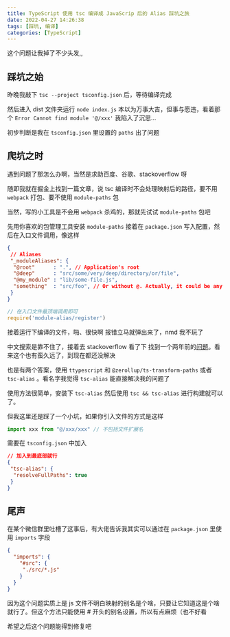 ```yaml
---
title: TypeScript 使用 tsc 编译成 JavaScrip 后的 Alias 踩坑之旅
date: 2022-04-27 14:26:38
tags: [踩坑, 编译]
categories: [TypeScript]
---
```


这个问题让我掉了不少头发,,

<!--more-->

## 踩坑之始

昨晚我敲下 `tsc --project tsconfig.json` 后，等待编译完成

然后进入 dist 文件夹运行 `node index.js` 本以为万事大吉，但事与愿违，看着那个 `Error Cannot find module '@/xxx'` 我陷入了沉思...

初步判断是我在 `tsconfig.json` 里设置的 `paths` 出了问题

## 爬坑之时

遇到问题了那怎么办啊，当然是求助百度、谷歌、stackoverflow 呀

随即我就在掘金上找到一篇文章，说 tsc 编译时不会处理映射后的路径，要不用 `webpack` 打包、要不使用 `module-paths` 包

当然，写的小工具是不会用 `webpack` 杀鸡的，那就先试试 `module-paths` 包吧

先用你喜欢的包管理工具安装 `module-paths` 接着在 `package.json` 写入配置，然后在入口文件调用，像这样

```json
{
 // Aliases
 "_moduleAliases": {
  "@root"      : ".", // Application's root
  "@deep"      : "src/some/very/deep/directory/or/file",
  "@my_module" : "lib/some-file.js",
  "something"  : "src/foo", // Or without @. Actually, it could be any string
 }
}
```

```javascript
// 在入口文件最顶端调用即可
require('module-alias/register')
```

接着运行下编译的文件，啪、很快啊
报错立马就弹出来了，nmd 我不玩了

中文搜索是靠不住了，接着去 stackoverflow 看了下
找到一个两年前的[问题](https://stackoverflow.com/questions/59179787/tsc-doesnt-compile-alias-paths)。看来这个也有蛮久远了，到现在都还没解决

也是有两个答案，使用 `ttypescript` 和 `@zerollup/ts-transform-paths` 或者 `tsc-alias` 。看名字我觉得 `tsc-alias` 能直接解决我的问题了

使用方法很简单，安装下 `tsc-alias` 然后使用 `tsc && tsc-alias` 进行构建就可以了。

但我这里还是踩了一个小坑，如果你引入文件的方式是这样

```javascript
import xxx from "@/xxx/xxx" // 不包括文件扩展名
```

需要在 `tsconfig.json` 中加入

```json
// 加入到最底部就行
{
 "tsc-alias": {
  "resolveFullPaths": true
 }
}
```

## 尾声

在某个微信群里吐槽了这事后，有大佬告诉我其实可以通过在 `package.json` 里使用 `imports` 字段

```json
{
  "imports": {
    "#src": {
     "./src/*.js"
    }
  }
}
```

因为这个问题实质上是 js 文件不明白映射的别名是个啥，只要让它知道这是个啥就行了。但这个方法只能使用 # 开头的别名设置，所以有点麻烦（也不好看

希望之后这个问题能得到修复吧
